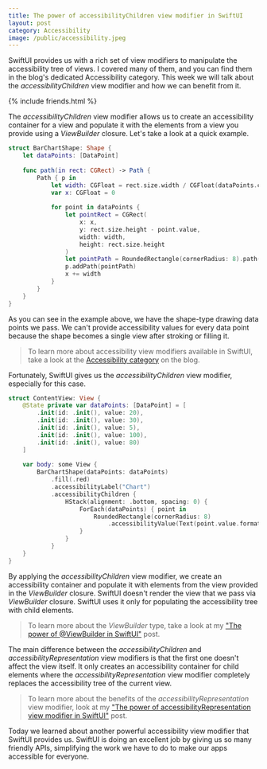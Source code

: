 ```yaml
---
title: The power of accessibilityChildren view modifier in SwiftUI
layout: post
category: Accessibility
image: /public/accessibility.jpeg
---
```


SwiftUI provides us with a rich set of view modifiers to manipulate the accessibility tree of views. I covered many of them, and you can find them in the blog's dedicated Accessibility category. This week we will talk about the *accessibilityChildren* view modifier and how we can benefit from it.

{% include friends.html %}

The *accessibilityChildren* view modifier allows us to create an accessibility container for a view and populate it with the elements from a view you provide using a *ViewBuilder* closure. Let's take a look at a quick example.

```swift
struct BarChartShape: Shape {
    let dataPoints: [DataPoint]
    
    func path(in rect: CGRect) -> Path {
        Path { p in
            let width: CGFloat = rect.size.width / CGFloat(dataPoints.count)
            var x: CGFloat = 0
            
            for point in dataPoints {
                let pointRect = CGRect(
                    x: x,
                    y: rect.size.height - point.value,
                    width: width,
                    height: rect.size.height
                )
                let pointPath = RoundedRectangle(cornerRadius: 8).path(in: pointRect)
                p.addPath(pointPath)
                x += width
            }
        }
    }
}
```

As you can see in the example above, we have the shape-type drawing data points we pass. We can't provide accessibility values for every data point because the shape becomes a single view after stroking or filling it. 

> To learn more about accessibility view modifiers available in SwiftUI, take a look at the [Accessibility category](/categories) on the blog.

Fortunately, SwiftUI gives us the *accessibilityChildren* view modifier, especially for this case.

```swift
struct ContentView: View {
    @State private var dataPoints: [DataPoint] = [
        .init(id: .init(), value: 20),
        .init(id: .init(), value: 30),
        .init(id: .init(), value: 5),
        .init(id: .init(), value: 100),
        .init(id: .init(), value: 80)
    ]
    
    var body: some View {
        BarChartShape(dataPoints: dataPoints)
            .fill(.red)
            .accessibilityLabel("Chart")
            .accessibilityChildren {
                HStack(alignment: .bottom, spacing: 0) {
                    ForEach(dataPoints) { point in
                        RoundedRectangle(cornerRadius: 8)
                            .accessibilityValue(Text(point.value.formatted()))
                    }
                }
            }
    }
}
```

By applying the *accessibilityChildren* view modifier, we create an accessibility container and populate it with elements from the view provided in the *ViewBuilder* closure. SwiftUI doesn't render the view that we pass via *ViewBuilder* closure. SwiftUI uses it only for populating the accessibility tree with child elements.

> To learn more about the *ViewBuilder* type, take a look at my ["The power of @ViewBuilder in SwiftUI"](/2019/12/18/the-power-of-viewbuilder-in-swiftui/) post.

The main difference between the *accessibilityChildren* and *accessibilityRepresentation* view modifiers is that the first one doesn't affect the view itself. It only creates an accessibility container for child elements where the *accessibilityRepresentation* view modifier completely replaces the accessibility tree of the current view.

> To learn more about the benefits of the *accessibilityRepresentation* view modifier, look at my ["The power of accessibilityRepresentation view modifier in SwiftUI"](/2021/09/01/the-power-of-accessibility-representation-view-modifier-in-swiftui/) post.

Today we learned about another powerful accessibility view modifier that SwiftUI provides us. SwiftUI is doing an excellent job by giving us so many friendly APIs, simplifying the work we have to do to make our apps accessible for everyone.
